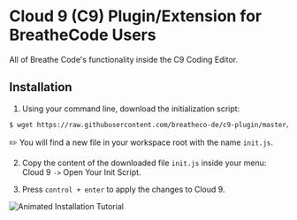 # Cloud 9 (C9) Plugin/Extension for BreatheCode Users

All of Breathe Code's functionality inside the C9 Coding Editor.

## Installation

1. Using your command line, download the initialization script:
```sh
$ wget https://raw.githubusercontent.com/breatheco-de/c9-plugin/master/init.js
```
:pencil2: You will find a new file in your workspace root with the name `init.js`.

2. Copy the content of the downloaded file `init.js` inside your menu: Cloud 9 `->` Open Your Init Script.

3. Press `control + enter` to apply the changes to Cloud 9.

![Animated Installation Tutorial](https://raw.githubusercontent.com/breatheco-de/c9-plugin/master/assets/install.gif "Animated Installation Tutorial")
